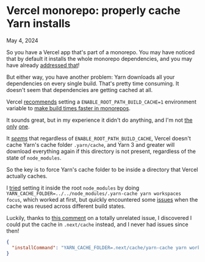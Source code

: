# Vercel monorepo: properly cache Yarn installs
May 4, 2024

So you have a Vercel app that's part of a monorepo. You may have noticed
that by default it installs the whole monorepo dependencies, and you may
have already [addressed that](vercel-monorepo-single-project-dependencies-yarn.md)!

But either way, you have another problem: Yarn downloads all your
dependencies on every single build. That's pretty time consuming. It
doesn't seem that dependencies are getting cached at all.

Vercel [recommends](https://github.com/orgs/vercel/discussions/222#discussioncomment-2036114)
setting a `ENABLE_ROOT_PATH_BUILD_CACHE=1` environment variable to
[make build times faster in monorepos](https://vercel.com/changelog/faster-build-times-for-monorepos).

It sounds great, but in my experience it didn't do anything, and I'm not
[the](https://github.com/orgs/vercel/discussions/222#discussioncomment-2745510)
[only](https://github.com/orgs/vercel/discussions/222#discussioncomment-5105483)
[one](https://github.com/orgs/vercel/discussions/222#discussioncomment-7077684).

It [_seems_](https://github.com/orgs/vercel/discussions/222#discussioncomment-5166537)
that regardless of `ENABLE_ROOT_PATH_BUILD_CACHE`, Vercel doesn't
cache Yarn's cache folder `.yarn/cache`, and Yarn 3 and greater will
download everything again if this directory is not present, regardless
of the state of `node_modules`.

So the key is to force Yarn's cache folder to be inside a directory that
Vercel actually caches.

I [tried](https://github.com/orgs/vercel/discussions/222#discussioncomment-4295643)
setting it inside the root `node_modules` by doing
`YARN_CACHE_FOLDER=../../node_modules/.yarn-cache yarn workspaces focus`,
which worked at first, but quickly encountered some
[issues](https://github.com/orgs/vercel/discussions/222#discussioncomment-5165657)
when the cache was reused across different build states.

Luckily, thanks to [this comment](https://github.com/vercel/turbo/issues/785#issuecomment-1060054306)
on a totally unrelated issue, I discovered I could put the cache in
`.next/cache` instead, and I never had issues since then!

```json
{
  "installCommand": "YARN_CACHE_FOLDER=.next/cache/yarn-cache yarn workspaces focus"
}
```

